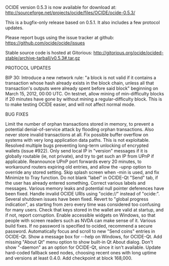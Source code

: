 OCIDE version 0.5.3 is now available for download at:
http://sourceforge.net/projects/ocide/files/OCIDE/ocide-0.5.3/

This is a bugfix-only release based on 0.5.1.
It also includes a few protocol updates.

Please report bugs using the issue tracker at github:
https://github.com/ocide/ocide/issues

Stable source code is hosted at Gitorious:
http://gitorious.org/ocide/ocided-stable/archive-tarball/v0.5.3#.tar.gz

PROTOCOL UPDATES

BIP 30: Introduce a new network rule: "a block is not valid if it contains a transaction whose hash already exists in the block chain, unless all that transaction's outputs were already spent before said block" beginning on March 15, 2012, 00:00 UTC.
On testnet, allow mining of min-difficulty blocks if 20 minutes have gone by without mining a regular-difficulty block. This is to make testing OCIDE easier, and will not affect normal mode.

BUG FIXES

Limit the number of orphan transactions stored in memory, to prevent a potential denial-of-service attack by flooding orphan transactions. Also never store invalid transactions at all.
Fix possible buffer overflow on systems with very long application data paths. This is not exploitable.
Resolved multiple bugs preventing long-term unlocking of encrypted wallets
(issue #922).
Only send local IP in "version" messages if it is globally routable (ie, not private), and try to get such an IP from UPnP if applicable.
Reannounce UPnP port forwards every 20 minutes, to workaround routers expiring old entries, and allow the -upnp option to override any stored setting.
Skip splash screen when -min is used, and fix Minimize to Tray function.
Do not blank "label" in OCIDE-Qt "Send" tab, if the user has already entered something.
Correct various labels and messages.
Various memory leaks and potential null pointer deferences have been fixed.
Handle invalid OCIDE URIs using "ocide://" instead of "ocide:".
Several shutdown issues have been fixed.
Revert to "global progress indication", as starting from zero every time was considered too confusing for many users.
Check that keys stored in the wallet are valid at startup, and if not, report corruption.
Enable accessible widgets on Windows, so that people with screen readers such as NVDA can make sense of it.
Various build fixes.
If no password is specified to ocided, recommend a secure password.
Automatically focus and scroll to new "Send coins" entries in OCIDE-Qt.
Show a message box for --help on Windows, for OCIDE-Qt.
Add missing "About Qt" menu option to show built-in Qt About dialog.
Don't show "-daemon" as an option for OCIDE-Qt, since it isn't available.
Update hard-coded fallback seed nodes, choosing recent ones with long uptime and versions at least 0.4.0.
Add checkpoint at block 168,000.
